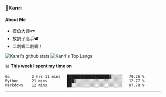 ### 🌱Kanri
#### About Me
- 摸鱼大师🐟
- 放鸽子高手🕊
- 二刺螈二刺螈！

![Kanri's github stats](https://github-readme-stats.vercel.app/api?username=Yiwen-Chan&show_icons=true&theme=vue&line_height=20)
![Kanri's Top Langs](https://github-readme-stats.vercel.app/api/top-langs/?username=Yiwen-Chan&layout=compact&theme=vue&card_width=270)

📊 **This week I spent my time on**
<!--START_SECTION:waka-->
```text
Go          2 hrs 11 mins   ███████████████████▓░░░░░   79.26 % 
Python      21 mins         ███▒░░░░░░░░░░░░░░░░░░░░░   12.77 % 
Markdown    12 mins         ██░░░░░░░░░░░░░░░░░░░░░░░   07.78 % 
```
<!--END_SECTION:waka-->

***

